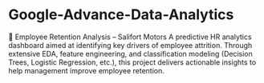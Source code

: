# Google-Advance-Data-Analytics
🏢 Employee Retention Analysis – Salifort Motors A predictive HR analytics dashboard aimed at identifying key drivers of employee attrition. Through extensive EDA, feature engineering, and classification modeling (Decision Trees, Logistic Regression, etc.), this project delivers actionable insights to help management improve employee retention.
